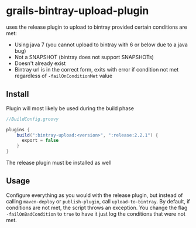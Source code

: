 grails-bintray-upload-plugin
============================

uses the release plugin to upload to bintray provided certain conditions are met:

* Using java 7 (you cannot upload to bintray with 6 or below due to a java bug)
* Not a SNAPSHOT (bintray does not support SNAPSHOTs)
* Doesn't already exist
* Bintray url is in the correct form, exits with error if condition not met regardless of `-failOnConditionMet` value

Install
-------
Plugin will most likely be used during the build phase

```groovy
//BuildConfig.groovy

plugins {
    build(":bintray-upload:<version>", ":release:2.2.1") {
      export = false
    }
}
```

The release plugin must be installed as well

Usage
-----
Configure everything as you would with the release plugin, but instead of calling `maven-deploy` or `publish-plugin`,
call `upload-to-bintray`.  By default, if conditions are not met, the script throws an exception.  You change the 
flag `-failOnBadCondition` to `true` to have it just log the conditions that were not met.
